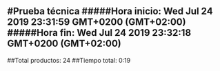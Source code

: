 #Prueba técnica 
#####Hora inicio: Wed Jul 24 2019 23:31:59 GMT+0200 (GMT+02:00)
#####Hora fin: Wed Jul 24 2019 23:32:18 GMT+0200 (GMT+02:00)
---
##Total productos: 24
##Tiempo total: 0:19